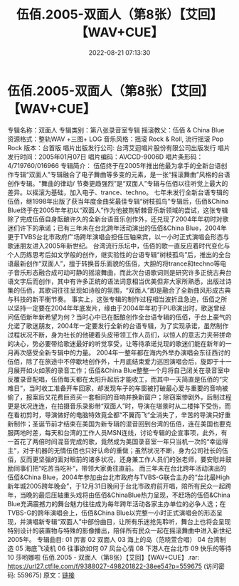 ﻿---
title: 伍佰.2005-双面人（第8张）【艾回】【WAV+CUE】
date: 2022-08-21 07:13:30
categories: WAV车载音乐、镜像
tags: 华语中文
---
# 伍佰.2005-双面人（第8张）【艾回】【WAV+CUE】

专辑名称：双面人
专辑类别：第八张录音室专辑
摇滚教父：伍佰 & China Blue
资源格式：整轨WAV +三图+ LOG
音乐风格：摇滚 Rock & Roll, 流行摇滚 Pop Rock
版本：台首版
唱片出版发行公司: 台湾艾迴唱片股份有限公司出版发行
唱片发行时间：2005年01月07日
唱片编码：AVCCD-9006D
唱片条形码：4/719760/016966
专辑简介：
伍佰终于在2005年推出他最为拿手的全新台语创作专辑“双面人”专辑融合了电子舞曲等多变的元素，是一张“摇滚舞曲”风格的台语创作专辑。“舞曲的律动/
节奏更趋强烈”是“双面人”专辑与伍佰以往听觉上最大的差异。以摇滚为基础，加入电子、trance、techno。
七年未发行全新台语专辑的伍佰，继1998年出版了获当年度金曲奖最佳专辑“树枝孤鸟”专辑后，伍佰&China
Blue终于在2005年年初以“双面人”作为他披荆斩棘音乐新领域的尝试，这张专辑除了完成伍佰自身酝酿许久的全新台语音乐创作外，还兑现了2004年年初时对歌迷们许下的承诺；已有三年未在台北跨年活动演出的伍佰&China
Blue，2004年更于TVBS台北市政府广场跨年演唱会担任压轴来宾，以一小时正式演唱会形态与歌迷朋友进入2005年新世纪。
台湾流行乐坛中，伍佰的歌一直反应着时代变化与个人历练思考后如文学般的创作，继实验性的台语专辑“树枝孤鸟”后，推出的全台语最新创作“双面人”，擅于转换音乐面貌的伍佰，大胆的将trance和techno等电子音乐形态融合成可动可静的摇滚舞曲，而此次台语歌词则是研究许多正统古典台语文字后而创作，其中有许多正统的语法词意相当优美但非大家所熟悉，出版过诗集的伍佰，其歌词往往呈现如诗般的氛围，“双面人”即是融合了全新曲风形成古典与科技的新平衡节奏。
事实上，这张专辑的制作过程相当波折且急迫，伍佰之所以坚持一定要在2004年年底发片，缘由于2004年年初于PUB演出时，歌迷曾经问伍佰新年新希望为何？当时心中已在酝酿创作全台语专辑的伍佰，于台上豪气的允诺了歌迷朋友，2004年一定要发行全新的台语专辑，为了实现承诺，虽然制作过程状况不断，身为社长的他硬着头皮带领工作人员们，以惊人的意志力夹带拼命的决心，势必要带给歌迷最好的听觉享受，让等待承诺兑现的歌迷们能在新年的一月再次感受全新专辑中的力量。
2004年一整年都在海内外举办演唱会东征西讨的伍佰，除了在旅途中不停歇地创作外，十月底结束爱力巡回演唱会后，旋即于十一月展开如火如荼的录音工作；伍佰&China
Blue整整一个月将自己闭关在录音室中反覆录音配唱，伍佰每天都在太阳升起后才能收工，而其中一天简直是伍佰的“灾难日“，当时收工准备开车回家，却发现车子的车窗被打破最心爱与重要的音响被偷了，报案后又花费巨资买一套相同的音响并换新窗户；除窃案惨剧外，后制过程更是状况连连，在拍摄音乐录影带“双面人”时，导演在堪景时从二楼摔下受伤，而在看初剪时，导演做好的电脑特效竟全都“不翼而飞“全消失了，辛苦的导演只好重新制作；圣诞节前才结束在美国为新专辑的混音回到台湾的伍佰，连在美国也要克服两地时差，每天和台湾的工作人员MSN连线，讨论专辑的企宣事项，此外，有一首花了两倍时间混音完成的歌，竟然成为美国录音室一年只当机一次的“幸运得主“，对于机器的无情伍佰也只好认命的重做；虽然状况不断，身为公司社长的伍佰，反而更坚强的面对眼前的诸多状况，还身兼工作人员们的张老师，要安慰并鼓励同事们把“吃苦当吃补“，带领大家勇往直前。
而三年未在台北跨年活动演出的伍佰&China
Blue，2004年参加由台北市政府与TVBS-G联合主办的“台北最High新年城2005跨年晚会”，于12月31日晚间于台北市政府前开唱，陪所有民众一起跨年，当晚的最后压轴重头戏将由伍佰&ChinaBlue热力呈现，不赶场的伍佰&China
Blue充满震撼力的舞台魅力往往成为每年跨年活动各家主办单位的必争人选；在TVBS-G的跨年演唱会上，伍佰&China
Blue以完整一小时正式演唱会的形态呈现，并演唱新专辑“双面人”中部份曲目，让所有乐迷抢先聆听，舞台上也将会呈现特别设计的装置物与特殊的影像播出，陪伴所有民众一起在摇滚舞曲中进入新世纪2005年。
专辑曲目:
01 厉害
02 双面人
03 海上的岛（范晓萱合唱）
04 台湾制造
05 海底飞凌机
06 往事欲如何
07 风台心情
08 下港人在台北市
09 快乐的等待
10 莎哟娜啦
伍佰.2005 - 双面人（第8张）【艾回】【WAV+CUE】.rar:
https://url27.ctfile.com/f/9388027-498201822-38ee54?p=559675
(访问密码: 559675)
原文：[链接](https://blog.sina.com.cn/s/blog_1647c7e7601030yz5.html)